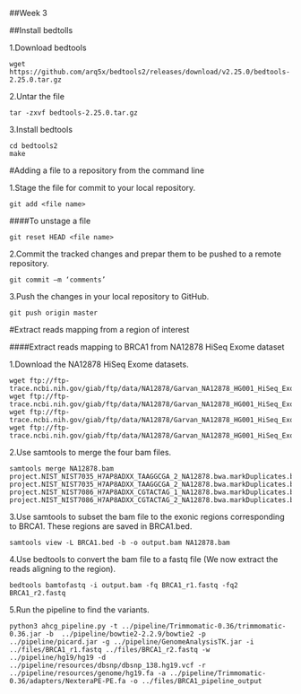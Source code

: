 
##Week 3

##Install bedtolls

1.Download bedtools

``` {sh}
wget https://github.com/arq5x/bedtools2/releases/download/v2.25.0/bedtools-2.25.0.tar.gz 
```

2.Untar the file

``` {sh} 
tar -zxvf bedtools-2.25.0.tar.gz
```

3.Install bedtools

``` {sh}
cd bedtools2
make
```
#Adding a file to a repository from the command line

1.Stage the file for commit to your local repository.

```{sh}
git add <file name>
```
####To unstage a file

```{sh} 
git reset HEAD <file name>
```

2.Commit the tracked changes and prepar them to be pushed to a remote repository.

```{sh}
git commit –m ‘comments’
```

3.Push the changes in your local repository to GitHub.

```{sh}
git push origin master
```

#Extract reads mapping from a region of interest

####Extract reads mapping to BRCA1 from NA12878 HiSeq Exome dataset

1.Download the NA12878 HiSeq Exome datasets.

```{sh}
wget ftp://ftp-trace.ncbi.nih.gov/giab/ftp/data/NA12878/Garvan_NA12878_HG001_HiSeq_Exome/project.NIST_NIST7035_H7AP8ADXX_TAAGGCGA_2_NA12878.bwa.markDuplicates.bam
wget ftp://ftp-trace.ncbi.nih.gov/giab/ftp/data/NA12878/Garvan_NA12878_HG001_HiSeq_Exome/project.NIST_NIST7086_H7AP8ADXX_CGTACTAG_2_NA12878.bwa.markDuplicates.bam
wget ftp://ftp-trace.ncbi.nih.gov/giab/ftp/data/NA12878/Garvan_NA12878_HG001_HiSeq_Exome/project.NIST_NIST7086_H7AP8ADXX_CGTACTAG_1_NA12878.bwa.markDuplicates.bam
wget ftp://ftp-trace.ncbi.nih.gov/giab/ftp/data/NA12878/Garvan_NA12878_HG001_HiSeq_Exome/project.NIST_NIST7035_H7AP8ADXX_TAAGGCGA_2_NA12878.bwa.markDuplicates.bam
```
2.Use samtools to merge the four bam files.

```{sh}
samtools merge NA12878.bam project.NIST_NIST7035_H7AP8ADXX_TAAGGCGA_2_NA12878.bwa.markDuplicates.bam project.NIST_NIST7035_H7AP8ADXX_TAAGGCGA_2_NA12878.bwa.markDuplicates.bam project.NIST_NIST7086_H7AP8ADXX_CGTACTAG_1_NA12878.bwa.markDuplicates.bam project.NIST_NIST7086_H7AP8ADXX_CGTACTAG_2_NA12878.bwa.markDuplicates.bam
```

3.Use samtools to subset the bam file to the exonic regions corresponding to BRCA1. These regions are saved in BRCA1.bed.

```{sh}
samtools view -L BRCA1.bed -b -o output.bam NA12878.bam
```
4.Use bedtools to convert the bam file to a fastq file (We now extract the reads aligning to the region).

```{sh}
bedtools bamtofastq -i output.bam -fq BRCA1_r1.fastq -fq2 BRCA1_r2.fastq
```
5.Run the pipeline to find the variants.

```{sh}
python3 ahcg_pipeline.py -t ../pipeline/Trimmomatic-0.36/trimmomatic-0.36.jar -b  ../pipeline/bowtie2-2.2.9/bowtie2 -p ../pipeline/picard.jar -g ../pipeline/GenomeAnalysisTK.jar -i ../files/BRCA1_r1.fastq ../files/BRCA1_r2.fastq -w ../pipeline/hg19/hg19 -d ../pipeline/resources/dbsnp/dbsnp_138.hg19.vcf -r ../pipeline/resources/genome/hg19.fa -a ../pipeline/Trimmomatic-0.36/adapters/NexteraPE-PE.fa -o ../files/BRCA1_pipeline_output
```
